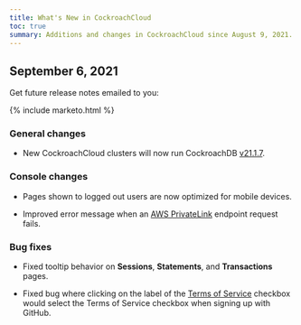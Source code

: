 ```yaml
---
title: What's New in CockroachCloud
toc: true
summary: Additions and changes in CockroachCloud since August 9, 2021.
---
```


## September 6, 2021

Get future release notes emailed to you:

{% include marketo.html %}

### General changes

- New CockroachCloud clusters will now run CockroachDB [v21.1.7](v21.1.7.html).

### Console changes

- Pages shown to logged out users are now optimized for mobile devices.
  
- Improved error message when an [AWS PrivateLink](../cockroachcloud/network-authorization.html#aws-privatelink) endpoint request fails.

### Bug fixes

- Fixed tooltip behavior on **Sessions**, **Statements**, and **Transactions** pages.

- Fixed bug where clicking on the label of the [Terms of Service](https://www.cockroachlabs.com/cloud-terms-and-conditions/) checkbox would select the Terms of Service checkbox when signing up with GitHub.